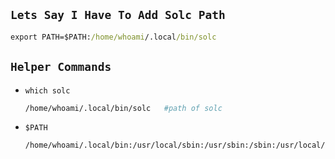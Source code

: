 ## `Lets Say I Have To Add Solc Path`
```cmd
export PATH=$PATH:/home/whoami/.local/bin/solc
```

## `Helper Commands`
- `which solc`
  ```cmd.sh
  /home/whoami/.local/bin/solc   #path of solc 
  ```
- `$PATH`
  ```cmd.sh
  /home/whoami/.local/bin:/usr/local/sbin:/usr/sbin:/sbin:/usr/local/bin:/usr/bin:/bin:/usr/local/games:/ usr/games:/home/whoami/.dotnet/tools:/home/whoami/.foundry/bin          #list of path-dirs 
  ```
